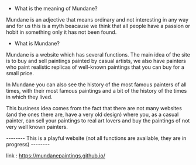 - What is the meaning of Mundane?

Mundane is an adjective that means ordinary and not interesting in any way and for us this is a myth
beacause we think that all people have a passion or hobit in something only it has not been found.

- What is Mundane?

Mundane is a website which has several functions. The main idea of the site is to buy and sell
paintings painted by casual artists, we also have painters who paint realistic replicas of well-known
paintings that you can buy for a small price.

In Mundane you can also see the history of the most famous painters of all times, with their most
famous paintings and a bit of the history of the times in which they lived.

This business idea comes from the fact that there are not many websites (and the ones there are,
have a very old design) where you, as a casual painter, can sell your paintings to real art lovers and
buy the paintings of not very well known painters.

-------- This is a playful website (not all functions are available, they are in progress)  --------

link : https://mundanepaintings.github.io/
